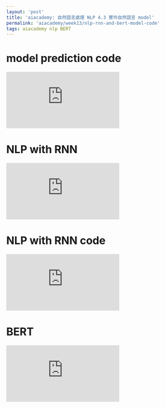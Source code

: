 ```yaml
---
layout: 'post'
title: 'aiacademy: 自然語言處理 NLP 4.3 實作自然語言 model'
permalink: 'aiacademy/week13/nlp-rnn-and-bert-model-code'
tags: aiacademy nlp BERT
---
```



# model prediction code

<iframe src="https://www.youtube.com/embed/gLjDm8SF3P4" frameborder="0" allow="accelerometer; autoplay; encrypted-media; gyroscope; picture-in-picture" allowfullscreen></iframe>


# NLP with RNN

<iframe src="https://www.youtube.com/embed/RXXvaOZ8sLI" frameborder="0" allow="accelerometer; autoplay; encrypted-media; gyroscope; picture-in-picture" allowfullscreen></iframe>

# NLP with RNN code

<iframe src="https://www.youtube.com/embed/Yp1ybakCP1Y" frameborder="0" allow="accelerometer; autoplay; encrypted-media; gyroscope; picture-in-picture" allowfullscreen></iframe>

# BERT

<iframe src="https://www.youtube.com/embed/CwGEwhj1t04" frameborder="0" allow="accelerometer; autoplay; encrypted-media; gyroscope; picture-in-picture" allowfullscreen></iframe>